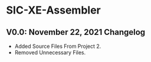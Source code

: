 # SIC-XE-Assembler
## V0.0: November 22, 2021 Changelog
- Added Source Files From Project 2.
- Removed Unnecessary Files.
